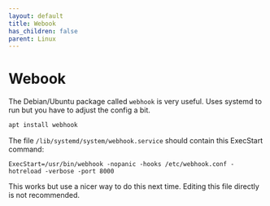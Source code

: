 ```yaml
---
layout: default
title: Webook
has_children: false
parent: Linux
---
```


# Webook

The Debian/Ubuntu package called `webhook` is very useful. Uses systemd to run but you have to adjust the config a bit.

```bash
apt install webhook
```

The file `/lib/systemd/system/webhook.service` should contain this ExecStart command: 

```
ExecStart=/usr/bin/webhook -nopanic -hooks /etc/webhook.conf -hotreload -verbose -port 8000
```

This works but use a nicer way to do this next time. Editing this file directly is not recommended.

